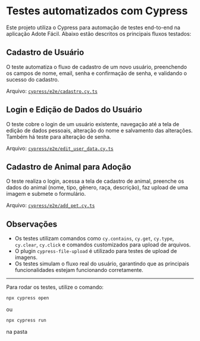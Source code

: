 # Testes automatizados com Cypress

Este projeto utiliza o Cypress para automação de testes end-to-end na aplicação Adote Fácil. Abaixo estão descritos os principais fluxos testados:

## Cadastro de Usuário

O teste automatiza o fluxo de cadastro de um novo usuário, preenchendo os campos de nome, email, senha e confirmação de senha, e validando o sucesso do cadastro.

Arquivo: [`cypress/e2e/cadastro.cy.ts`](../frontend/cypress/e2e/cadastro.cy.ts)

## Login e Edição de Dados do Usuário

O teste cobre o login de um usuário existente, navegação até a tela de edição de dados pessoais, alteração do nome e salvamento das alterações. Também há teste para alteração de senha.

Arquivo: [`cypress/e2e/edit_user_data.cy.ts`](../frontend/cypress/e2e/edit_user_data.cy.ts)

## Cadastro de Animal para Adoção

O teste realiza o login, acessa a tela de cadastro de animal, preenche os dados do animal (nome, tipo, gênero, raça, descrição), faz upload de uma imagem e submete o formulário.

Arquivo: [`cypress/e2e/add_pet.cy.ts`](../frontend/cypress/e2e/add_pet.cy.ts)

## Observações

- Os testes utilizam comandos como `cy.contains`, `cy.get`, `cy.type`, `cy.clear`, `cy.click` e comandos customizados para upload de arquivos.
- O plugin `cypress-file-upload` é utilizado para testes de upload de imagens.
- Os testes simulam o fluxo real do usuário, garantindo que as principais funcionalidades estejam funcionando corretamente.

---

Para rodar os testes, utilize o comando:

```sh
npx cypress open
```
ou
```sh
npx cypress run
```
na pasta